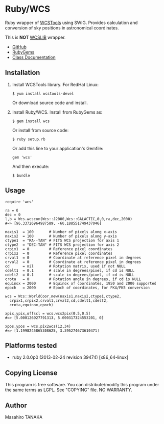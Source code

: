# Ruby/WCS

Ruby wrapper of [WCSTools](http://tdc-www.harvard.edu/wcstools/) using SWIG.
Provides calculation and conversion of sky positions in astronomical coordinates.

This is **NOT** [WCSLIB](http://www.atnf.csiro.au/people/mcalabre/WCS/wcslib/) wrapper.

* [GitHub](https://github.com/masa16/ruby-wcs)
* [RubyGems](https://rubygems.org/gems/wcs)
* [Class Documentation](http://rubydoc.info/gems/wcs/frames/)

## Installation

 1. Install WCSTools library. For RedHat Linux:

        $ yum install wcstools-devel

    Or download source code and install.

 2. Install Ruby/WCS. Install from RubyGems as:

        $ gem install wcs

    Or install from source code:

        $ ruby setup.rb

    Or add this line to your application's Gemfile:

        gem 'wcs'

    And then execute:

        $ bundle


## Usage

    require 'wcs'

    ra = 0
    dec = 0
    l,b = Wcs.wcscon(Wcs::J2000,Wcs::GALACTIC,0,0,ra,dec,2000)
    #=> [96.33726964987589, -60.188551749437046]

    naxis1  = 100       # Number of pixels along x-axis
    naxis2  = 100       # Number of pixels along y-axis
    ctype1  = "RA--TAN" # FITS WCS projection for axis 1
    ctype2  = "DEC-TAN" # FITS WCS projection for axis 2
    crpix1  = 0         # Reference pixel coordinates
    crpix2  = 0         # Reference pixel coordinates
    crval1  = 0         # Coordinate at reference pixel in degrees
    crval2  = 0         # Coordinate at reference pixel in degrees
    cd      = nil       # Rotation matrix, used if not NULL
    cdelt1  = 0.1       # scale in degrees/pixel, if cd is NULL
    cdelt2  = 0.1       # scale in degrees/pixel, if cd is NULL
    crota   = 0         # Rotation angle in degrees, if cd is NULL
    equinox = 2000      # Equinox of coordinates, 1950 and 2000 supported
    epoch   = 2000      # Epoch of coordinates, for FK4/FK5 conversion

    wcs = Wcs::WorldCoor.new(naxis1,naxis2,ctype1,ctype2,
      crpix1,crpix2,crval1,crval2,cd,cdelt1,cdelt2,
      crota,equinox,epoch)

    xpix,ypix,offscl = wcs.wcs2pix(0.5,0.5)
    #=> [5.000126927791313, 5.000317324553201, 0]

    xpos,ypos = wcs.pix2wcs(12,34)
    #=> [1.1998245865308625, 3.395274673610471]


## Platforms tested

* ruby 2.0.0p0 (2013-02-24 revision 39474) [x86_64-linux]

## Copying License

This program is free software.
You can distribute/modify this program
under the same terms as LGPL.
See "COPYING" file.
NO WARRANTY.

## Author

Masahiro TANAKA
